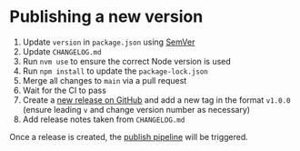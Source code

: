 # Publishing a new version

1. Update `version` in `package.json` using [SemVer](https://semver.org/)
1. Update `CHANGELOG.md`
1. Run `nvm use` to ensure the correct Node version is used
1. Run `npm install` to update the `package-lock.json`
1. Merge all changes to `main` via a pull request
1. Wait for the CI to pass
1. Create a [new release on GitHub](https://github.com/nationalarchives/tna-frontend/releases/new) and add a new tag in the format `v1.0.0` (ensure leading `v` and change version number as necessary)
1. Add release notes taken from `CHANGELOG.md`

Once a release is created, the [publish pipeline](https://github.com/nationalarchives/tna-frontend/blob/main/.github/workflows/npm-publish.yml) will be triggered.
